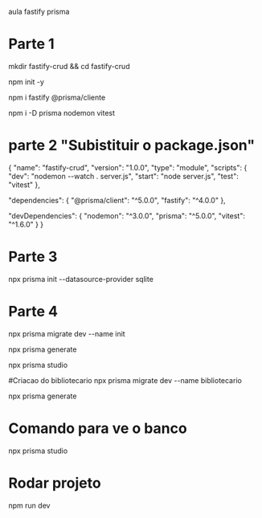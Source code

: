 aula fastify
prisma


# Parte 1

mkdir fastify-crud && cd fastify-crud 

npm init -y

npm i fastify @prisma/cliente

npm i -D prisma nodemon vitest


# parte 2   "Subistituir o package.json"


{
  "name": "fastify-crud",
  "version": "1.0.0",
  "type": "module",
  "scripts": {
    "dev": "nodemon --watch . server.js",
    "start": "node server.js",
    "test": "vitest"
  },

  "dependencies": {
    "@prisma/client": "^5.0.0",
    "fastify": "^4.0.0"
  },

  "devDependencies": {
    "nodemon": "^3.0.0",
    "prisma": "^5.0.0",
    "vitest": "^1.6.0"
  }
}



# Parte 3

npx prisma init --datasource-provider sqlite



# Parte 4

npx prisma migrate dev --name init

npx prisma generate 

npx prisma studio


#Criacao do bibliotecario
npx prisma migrate dev --name bibliotecario

npx prisma generate

# Comando para ve o banco  
npx prisma studio



# Rodar projeto

npm run dev

